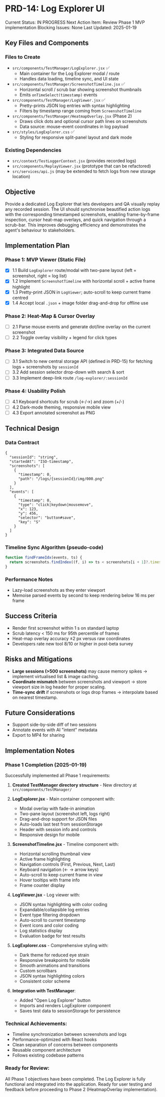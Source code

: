 # PRD-14: Log Explorer UI

Current Status: IN PROGRESS
Next Action Item: Review Phase 1 MVP implementation
Blocking Issues: None
Last Updated: 2025-01-19

## Key Files and Components

### Files to Create
- `src/components/TestManager/LogExplorer.jsx` ✅
  - Main container for the Log Explorer modal / route
  - Handles data loading, timeline sync, and UI state
- `src/components/TestManager/ScreenshotTimeline.jsx` ✅
  - Horizontal scroll / scrub bar showing screenshot thumbnails
  - Emits `onTimeSelect(timestamp)` events
- `src/components/TestManager/LogViewer.jsx` ✅
  - Pretty-prints JSON log entries with syntax highlighting
  - Filters by timestamp range coming from `ScreenshotTimeline`
- `src/components/TestManager/HeatmapOverlay.jsx` (Phase 2)
  - Draws click dots and optional cursor path lines on screenshots
  - Data source: mouse-event coordinates in log payload
- `src/styles/LogExplorer.css` ✅
  - Styling for responsive split-panel layout and dark mode

### Existing Dependencies
- `src/context/TestLoggerContext.jsx` (provides recorded logs)
- `src/components/ReplayViewer.jsx` (prototype that can be refactored)
- `src/services/api.js` (may be extended to fetch logs from new storage location)

## Objective

Provide a dedicated Log Explorer that lets developers and QA visually replay any recorded session. The UI should synchronise beautified action logs with the corresponding timestamped screenshots, enabling frame-by-frame inspection, cursor heat-map overlays, and quick navigation through a scrub-bar. This improves debugging efficiency and demonstrates the agent's behaviour to stakeholders.

## Implementation Plan

### Phase 1: MVP Viewer (Static File)
- [x] 1.1 Build `LogExplorer` route/modal with two-pane layout (left = screenshot, right = log list)
- [x] 1.2 Implement `ScreenshotTimeline` with horizontal scroll + active frame highlight
- [x] 1.3 Pretty-print JSON in `LogViewer`; auto-scroll to keep current frame centred
- [x] 1.4 Accept local `.json` + image folder drag-and-drop for offline use

### Phase 2: Heat-Map & Cursor Overlay
- [ ] 2.1 Parse mouse events and generate dot/line overlay on the current screenshot
- [ ] 2.2 Toggle overlay visibility + legend for click types

### Phase 3: Integrated Data Source
- [ ] 3.1 Switch to new central storage API (defined in PRD-15) for fetching logs + screenshots by `sessionId`
- [ ] 3.2 Add session selector drop-down with search & sort
- [ ] 3.3 Implement deep-link route `/log-explorer/:sessionId`

### Phase 4: Usability Polish
- [ ] 4.1 Keyboard shortcuts for scrub (←/→) and zoom (+/-)
- [ ] 4.2 Dark-mode theming, responsive mobile view
- [ ] 4.3 Export annotated screenshot as PNG

## Technical Design

### Data Contract
```jsonc
{
  "sessionId": "string",
  "startedAt": "ISO-timestamp",
  "screenshots": [
    {
      "timestamp": 0,
      "path": "/logs/{sessionId}/img/000.png"
    }
  ],
  "events": [
    {
      "timestamp": 0,
      "type": "click|keydown|mousemove",
      "x": 123,
      "y": 456,
      "selector": "button#save",
      "key": "S"
    }
  ]
}
```

### Timeline Sync Algorithm (pseudo-code)
```javascript
function findFrameIdx(events, ts) {
  return screenshots.findIndex((f, i) => ts < screenshots[i + 1]?.timestamp);
}
```

### Performance Notes
- Lazy-load screenshots as they enter viewport
- Memoise parsed events by second to keep rendering below 16 ms per frame

## Success Criteria
- Render first screenshot within 1 s on standard laptop
- Scrub latency < 150 ms for 95th percentile of frames
- Heat-map overlay accuracy ±2 px versus raw coordinates
- Developers rate new tool 8/10 or higher in post-beta survey

## Risks and Mitigations
- **Large sessions (>500 screenshots)** may cause memory spikes → implement virtualised list & image caching.
- **Coordinate mismatch** between screenshots and viewport → store viewport size in log header for proper scaling.
- **Time-sync drift** if screenshots or logs drop frames → interpolate based on nearest timestamp.

## Future Considerations
- Support side-by-side diff of two sessions
- Annotate events with AI "intent" metadata
- Export to MP4 for sharing

## Implementation Notes

### Phase 1 Completion (2025-01-19)

Successfully implemented all Phase 1 requirements:

1. **Created TestManager directory structure** - New directory at `src/components/TestManager/`

2. **LogExplorer.jsx** - Main container component with:
   - Modal overlay with fade-in animation
   - Two-pane layout (screenshot left, logs right)
   - Drag-and-drop support for JSON files
   - Auto-loads last test from sessionStorage
   - Header with session info and controls
   - Responsive design for mobile

3. **ScreenshotTimeline.jsx** - Timeline component with:
   - Horizontal scrolling thumbnail view
   - Active frame highlighting
   - Navigation controls (First, Previous, Next, Last)
   - Keyboard navigation (← → arrow keys)
   - Auto-scroll to keep current frame in view
   - Hover tooltips with frame info
   - Frame counter display

4. **LogViewer.jsx** - Log viewer with:
   - JSON syntax highlighting with color coding
   - Expandable/collapsible log entries
   - Event type filtering dropdown
   - Auto-scroll to current timestamp
   - Event icons and color coding
   - Log statistics display
   - Evaluation badge for test results

5. **LogExplorer.css** - Comprehensive styling with:
   - Dark theme for reduced eye strain
   - Responsive breakpoints for mobile
   - Smooth animations and transitions
   - Custom scrollbars
   - JSON syntax highlighting colors
   - Consistent color scheme

6. **Integration with TestManager**:
   - Added "Open Log Explorer" button
   - Imports and renders LogExplorer component
   - Saves test data to sessionStorage for persistence

### Technical Achievements:
- Timeline synchronization between screenshots and logs
- Performance-optimized with React hooks
- Clean separation of concerns between components
- Reusable component architecture
- Follows existing codebase patterns

### Ready for Review:
All Phase 1 objectives have been completed. The Log Explorer is fully functional and integrated into the application. Ready for user testing and feedback before proceeding to Phase 2 (HeatmapOverlay implementation). 
